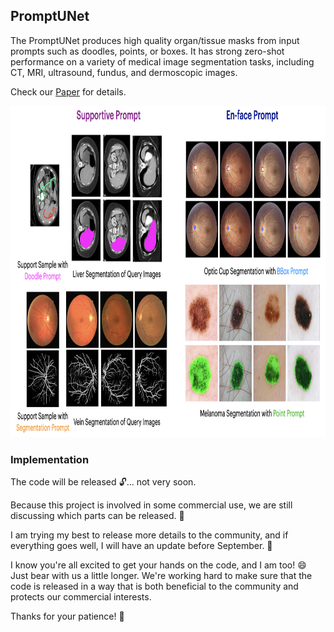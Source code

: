 ## PromptUNet

The PromptUNet produces high quality organ/tissue masks from input prompts such as doodles, points, or boxes. It has strong zero-shot performance on a variety of medical image segmentation tasks, including CT, MRI, ultrasound, fundus, and dermoscopic images.

Check our [Paper](https://arxiv.org/pdf/2305.10300v1.pdf) for details.

<img width="880" height="530" src="https://github.com/WuJunde/PromptUNet/blob/main/promptunet_show.png">

### Implementation

The code will be released 🔓... not very soon.

Because this project is involved in some commercial use, we are still discussing which parts can be released. 🤔

I am trying my best to release more details to the community, and if everything goes well, I will have an update before September. 📆

I know you're all excited to get your hands on the code, and I am too! 😄 Just bear with us a little longer. We're working hard to make sure that the code is released in a way that is both beneficial to the community and protects our commercial interests.

Thanks for your patience! 🙏
